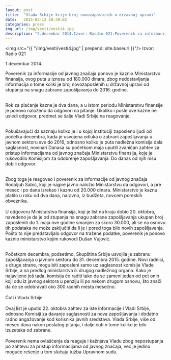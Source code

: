 ```yaml
---
layout: post
title:  "Vlada Srbije krije broj novozaposlenih u državnoj upravi"
date:   2015-02-12 18:39:02
categories: press
img_url: /img/vesti/vesti4.jpg
description: "2.decembar 2014.Izvor: Rasdio 021.Poverenik za informacije od javnog značaja ponovo je kaznio Ministarstvo finansija, ovog puta u iznosu od 180.000 dinara, zbog nedostavljanja informacija o tome koliki je broj novozaposlenih u državnoj upravi od stupanja na snagu zabrane zapošljavanja do 2016."
---
```

<img  src="{{ "/img/vesti/vesti4.jpg" | prepend: site.baseurl }}"/>
Izvor: Radio 021

1 decembar 2014. 

<div class="justify">
Poverenik za informacije od javnog značaja ponovo je kaznio Ministarstvo finansija, ovog puta u iznosu od 180.000 dinara, zbog nedostavljanja informacija o tome koliki je broj novozaposlenih u državnoj upravi od stupanja na snagu zabrane zapošljavanja do 2016. godine.<br/><br/>

Rok za plaćanje kazne je dva dana, a u istom periodu Ministarstvu finansije je ponovo naloženo da odgovori na pitanje. Ukoliko i posle ove kazne ne usledi odgovor, predmet se šalje Vladi Srbije na reagovanje.<br/><br/>

Pokušavajući da saznaju koliko je i u kojoj instituciji zaposleno ljudi od početka decembra, kada je usvojena odluka o zabrani zapošljavanja u javnom sektoru sve do 2016, odnosno koliko je puta nadležna komisija dala saglasnost, novinari Danasa su početkom maja uputili zvaničan zahtev za pristup informacijama od javnog značaja Ministarstvu finansija, koje je rukovodilo Komisijom za odobrenje zapošljavanja. Do danas od njih nisu dobili odgovor.<br/><br/>

Zbog toga je reagovao i poverenik za informacije od javnog značaja Rodoljub Šabić, koji je najpre javno naložio Ministarstvu da odgovori, a pre mesec i po dana izrekao i kaznu od 20.000 dinara. Ministarstvo je kaznu platilo u roku od dva dana, naravno, iz budžeta, novcem poreskih obveznika.
<br/><br/>
U odgovoru Ministarstva finansija, koji je list na kraju dobio 20. oktobra, navedeno je da je od stupanja na snagu zabrane zapošljavanja ukupan broj zaposlenih do 1. maja ove godine smanjen za skoro 30.000, ali se na osnovu tih podataka ne može zaključiti da li je i pored toga bilo novih zapošljavanja. Pošto to nije predstavljalo odgovor na tražene podatke, poverenik je ponovo kaznio ministarstvo kojim rukovodi Dušan Vujović.<br/><br/>

Početkom decembra, podsetimo, Skupština Srbije usvojila je zabranu zapošljavanja u javnom sektoru do 31. decembra 2015. godine. Novi radnici, s druge strane, mogu biti zaposleni samo uz saglasnost komisije Vlade Srbije, a na predlog ministarstva ili drugog nadležnog organa. Kako je najavljeno još tada, komisija će raditi tako da se zameni jedan od pet onih koji odu iz javnog sektora u penziju ili po nekom drugom osnovu, što znači da će se odobravati oko 300 radnih mesta mesečno.
<br/><br/>
Ćuti i Vlada Srbije
<br/><br/>
Ovaj list je uputio 22. oktobra zahtev za iste informacije i Vladi Srbije, odnosno Komisiji za davanje saglasnosti za nova zapošljavanja i dodatno radno angažovanje kod korisnika javnih sredstava. Vlada Srbije, više od mesec dana nakon poslatog pitanja, i dalje ćuti o tome koliko je bilo izuzetaka od zabrane.
<br/><br/>
Poverenik nema ovlašćenja da reaguje i kažnjava Vladu zbog nepostupanja po zahtevu za pristup informacijama od javnog značaja, već je jedino moguće rešenje u tom slučaju tužba Upravnom sudu.
</div>